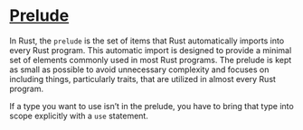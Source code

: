 # [Prelude](https://doc.rust-lang.org/std/prelude/index.html)

In Rust, the `prelude` is the set of items that Rust automatically imports into every Rust program. This automatic import is designed to provide a minimal set of elements commonly used in most Rust programs. The prelude is kept as small as possible to avoid unnecessary complexity and focuses on including things, particularly traits, that are utilized in almost every Rust program.

If a type you want to use isn’t in the prelude, you have to bring that type into scope explicitly with a `use` statement. 
